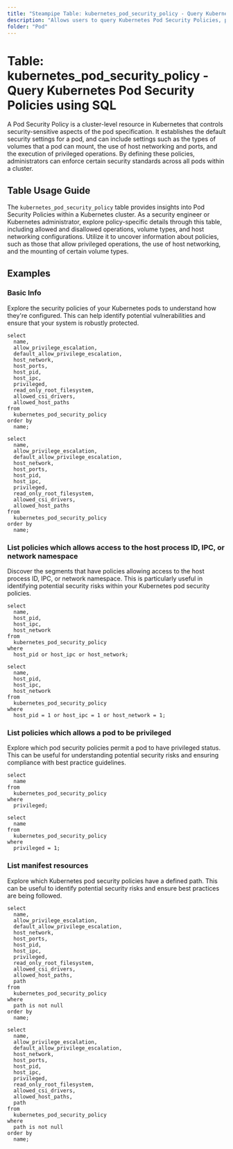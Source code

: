 ```yaml
---
title: "Steampipe Table: kubernetes_pod_security_policy - Query Kubernetes Pod Security Policies using SQL"
description: "Allows users to query Kubernetes Pod Security Policies, providing details about the security configurations and restrictions that apply to pods in a Kubernetes cluster."
folder: "Pod"
---
```


# Table: kubernetes_pod_security_policy - Query Kubernetes Pod Security Policies using SQL

A Pod Security Policy is a cluster-level resource in Kubernetes that controls security-sensitive aspects of the pod specification. It establishes the default security settings for a pod, and can include settings such as the types of volumes that a pod can mount, the use of host networking and ports, and the execution of privileged operations. By defining these policies, administrators can enforce certain security standards across all pods within a cluster.

## Table Usage Guide

The `kubernetes_pod_security_policy` table provides insights into Pod Security Policies within a Kubernetes cluster. As a security engineer or Kubernetes administrator, explore policy-specific details through this table, including allowed and disallowed operations, volume types, and host networking configurations. Utilize it to uncover information about policies, such as those that allow privileged operations, the use of host networking, and the mounting of certain volume types.

## Examples

### Basic Info
Explore the security policies of your Kubernetes pods to understand how they're configured. This can help identify potential vulnerabilities and ensure that your system is robustly protected.

```sql+postgres
select
  name,
  allow_privilege_escalation,
  default_allow_privilege_escalation,
  host_network,
  host_ports,
  host_pid,
  host_ipc,
  privileged,
  read_only_root_filesystem,
  allowed_csi_drivers,
  allowed_host_paths
from
  kubernetes_pod_security_policy
order by
  name;
```

```sql+sqlite
select
  name,
  allow_privilege_escalation,
  default_allow_privilege_escalation,
  host_network,
  host_ports,
  host_pid,
  host_ipc,
  privileged,
  read_only_root_filesystem,
  allowed_csi_drivers,
  allowed_host_paths
from
  kubernetes_pod_security_policy
order by
  name;
```

### List policies which allows access to the host process ID, IPC, or network namespace
Discover the segments that have policies allowing access to the host process ID, IPC, or network namespace. This is particularly useful in identifying potential security risks within your Kubernetes pod security policies.

```sql+postgres
select
  name,
  host_pid,
  host_ipc,
  host_network
from
  kubernetes_pod_security_policy
where
  host_pid or host_ipc or host_network;
```

```sql+sqlite
select
  name,
  host_pid,
  host_ipc,
  host_network
from
  kubernetes_pod_security_policy
where
  host_pid = 1 or host_ipc = 1 or host_network = 1;
```

### List policies which allows a pod to be privileged
Explore which pod security policies permit a pod to have privileged status. This can be useful for understanding potential security risks and ensuring compliance with best practice guidelines.

```sql+postgres
select
  name
from
  kubernetes_pod_security_policy
where
  privileged;
```

```sql+sqlite
select
  name
from
  kubernetes_pod_security_policy
where
  privileged = 1;
```

### List manifest resources
Explore which Kubernetes pod security policies have a defined path. This can be useful to identify potential security risks and ensure best practices are being followed.

```sql+postgres
select
  name,
  allow_privilege_escalation,
  default_allow_privilege_escalation,
  host_network,
  host_ports,
  host_pid,
  host_ipc,
  privileged,
  read_only_root_filesystem,
  allowed_csi_drivers,
  allowed_host_paths,
  path
from
  kubernetes_pod_security_policy
where
  path is not null
order by
  name;
```

```sql+sqlite
select
  name,
  allow_privilege_escalation,
  default_allow_privilege_escalation,
  host_network,
  host_ports,
  host_pid,
  host_ipc,
  privileged,
  read_only_root_filesystem,
  allowed_csi_drivers,
  allowed_host_paths,
  path
from
  kubernetes_pod_security_policy
where
  path is not null
order by
  name;
```